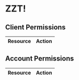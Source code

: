 # ZZT!


## Client Permissions
| Resource | Action |
| -------- | ------ |

## Account Permissions
| Resource | Action |
| -------- | ------ |


